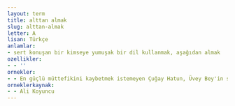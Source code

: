 ```yaml
---
layout: term
title: alttan almak
slug: alttan-almak
letter: A
lisan: Türkçe
anlamlar:
- sert konuşan bir kimseye yumuşak bir dil kullanmak, aşağıdan almak
ozellikler:
- - ''
ornekler:
- - En güçlü müttefikini kaybetmek istemeyen Çuğay Hatun, Üvey Bey'in saygı sınırlarını zorlayan bu tavrını görmezden gelip alttan aldı.
orneklerkaynak:
- - Ali Koyuncu
---
```

